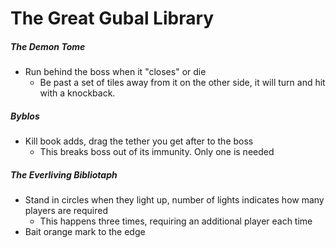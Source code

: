 # The Great Gubal Library

##### The Demon Tome

- Run behind the boss when it "closes" or die
  - Be past a set of tiles away from it on the other side, it will turn and hit with a knockback.

##### Byblos

- Kill book adds, drag the tether you get after to the boss
  - This breaks boss out of its immunity. Only one is needed

##### The Everliving Bibliotaph

- Stand in circles when they light up, number of lights indicates how many players are required
  - This happens three times, requiring an additional player each time
- Bait orange mark to the edge
